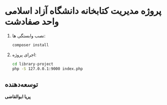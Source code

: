 # پروژه مدیریت کتابخانه دانشگاه آزاد اسلامی واحد صفادشت

1. نصب وابستگی ها:
   ```bash
   composer install
   ```
   
2. اجرای پروژه:
   ```bash
   cd library-project
   php -S 127.0.0.1:9000 index.php
   ```


## توسعه‌دهنده
**پریا ابوالقاضی**




